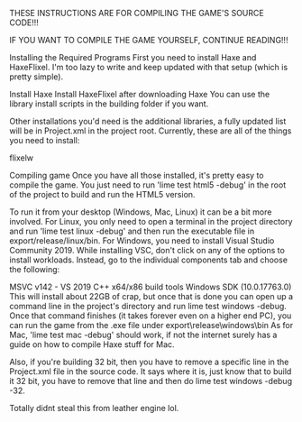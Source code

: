 
THESE INSTRUCTIONS ARE FOR COMPILING THE GAME'S SOURCE CODE!!!

IF YOU WANT TO COMPILE THE GAME YOURSELF, CONTINUE READING!!!

Installing the Required Programs
First you need to install Haxe and HaxeFlixel. I'm too lazy to write and keep updated with that setup (which is pretty simple).

Install Haxe
Install HaxeFlixel after downloading Haxe
You can use the library install scripts in the building folder if you want.

Other installations you'd need is the additional libraries, a fully updated list will be in Project.xml in the project root. Currently, these are all of the things you need to install:

flixelw

Compiling game
Once you have all those installed, it's pretty easy to compile the game. You just need to run 'lime test html5 -debug' in the root of the project to build and run the HTML5 version.

To run it from your desktop (Windows, Mac, Linux) it can be a bit more involved. For Linux, you only need to open a terminal in the project directory and run 'lime test linux -debug' and then run the executable file in export/release/linux/bin. For Windows, you need to install Visual Studio Community 2019. While installing VSC, don't click on any of the options to install workloads. Instead, go to the individual components tab and choose the following:

MSVC v142 - VS 2019 C++ x64/x86 build tools
Windows SDK (10.0.17763.0)
This will install about 22GB of crap, but once that is done you can open up a command line in the project's directory and run lime test windows -debug. Once that command finishes (it takes forever even on a higher end PC), you can run the game from the .exe file under export\release\windows\bin As for Mac, 'lime test mac -debug' should work, if not the internet surely has a guide on how to compile Haxe stuff for Mac.

Also, if you're building 32 bit, then you have to remove a specific line in the Project.xml file in the source code. It says where it is, just know that to build it 32 bit, you have to remove that line and then do lime test windows -debug -32.

Totally didnt steal this from leather engine lol.
